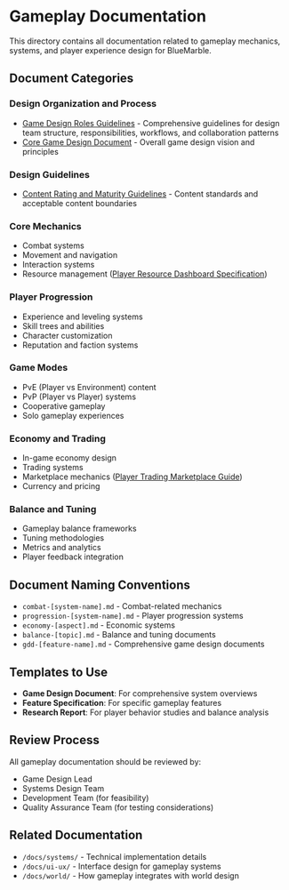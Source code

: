 # Gameplay Documentation

This directory contains all documentation related to gameplay mechanics, systems, and player experience design for BlueMarble.

## Document Categories

### Design Organization and Process

- [Game Design Roles Guidelines](game-design-roles-guidelines.md) - Comprehensive guidelines for design team structure, responsibilities, workflows, and collaboration patterns
- [Core Game Design Document](gdd-core-game-design.md) - Overall game design vision and principles
### Design Guidelines

- [Content Rating and Maturity Guidelines](content-rating-guidelines.md) - Content standards and acceptable content boundaries

### Core Mechanics

- Combat systems
- Movement and navigation
- Interaction systems
- Resource management ([Player Resource Dashboard Specification](spec-player-resource-dashboard.md))

### Player Progression

- Experience and leveling systems
- Skill trees and abilities
- Character customization
- Reputation and faction systems

### Game Modes

- PvE (Player vs Environment) content
- PvP (Player vs Player) systems
- Cooperative gameplay
- Solo gameplay experiences

### Economy and Trading

- In-game economy design
- Trading systems
- Marketplace mechanics ([Player Trading Marketplace Guide](marketplace-usage-guide.md))
- Currency and pricing

### Balance and Tuning

- Gameplay balance frameworks
- Tuning methodologies
- Metrics and analytics
- Player feedback integration

## Document Naming Conventions

- `combat-[system-name].md` - Combat-related mechanics
- `progression-[system-name].md` - Player progression systems
- `economy-[aspect].md` - Economic systems
- `balance-[topic].md` - Balance and tuning documents
- `gdd-[feature-name].md` - Comprehensive game design documents

## Templates to Use

- **Game Design Document**: For comprehensive system overviews
- **Feature Specification**: For specific gameplay features
- **Research Report**: For player behavior studies and balance analysis

## Review Process

All gameplay documentation should be reviewed by:

- Game Design Lead
- Systems Design Team
- Development Team (for feasibility)
- Quality Assurance Team (for testing considerations)

## Related Documentation

- `/docs/systems/` - Technical implementation details
- `/docs/ui-ux/` - Interface design for gameplay systems
- `/docs/world/` - How gameplay integrates with world design
